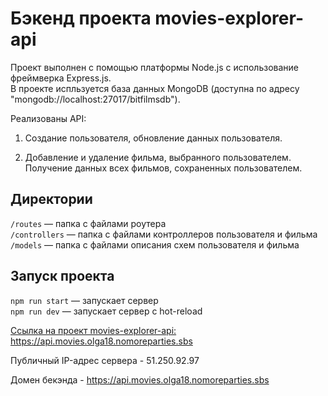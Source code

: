 # Бэкенд проекта movies-explorer-api  
Проект выполнен с помощью платформы Node.js с использование фреймверка Express.js.  
В проекте испльзуется база данных MongoDB (доступна по адресу "mongodb://localhost:27017/bitfilmsdb").  
  
Реализованы API:  

1. Создание пользователя, обновление данных пользователя.  
  
2. Добавление и удаление фильма, выбранного пользователем. Получение данных всех фильмов, сохраненных пользователем.  
  
  

## Директории

`/routes` — папка с файлами роутера  
`/controllers` — папка с файлами контроллеров пользователя и фильма   
`/models` — папка с файлами описания схем пользователя и фильма  
  


## Запуск проекта

`npm run start` — запускает сервер   
`npm run dev` — запускает сервер с hot-reload  
  
  
<ins>Ссылка на проект movies-explorer-api:</ins> https://api.movies.olga18.nomoreparties.sbs  
  
Публичный IP-адрес сервера - 51.250.92.97  
  
Домен бекэнда - https://api.movies.olga18.nomoreparties.sbs
